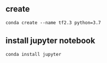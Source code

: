 ## create 
```
conda create --name tf2.3 python=3.7
```
## install jupyter notebook
```
conda install jupyter
```
